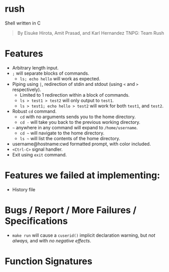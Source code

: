 # rush
Shell written in C
> By Eisuke Hirota, Amit Prasad, and Karl Hernandez
> TNPG: Team Rush

# Features
- Arbitrary length input.
- `;` will separate blocks of commands.
	- `ls; echo hello` will work as expected.
- Piping using `|`, redirection of stdin and stdout (using `<` and `>` respectively).
	- Limited to 1 redirection within a block of commands.
	- `ls > test1 > test2` will only output to `test1`.
	- `ls > test1; echo hello > test2` will work for both `test1`, and `test2`.
- Robust `cd` command.
	- `cd` with no arguments sends you to the home directory.
	- `cd -` will take you back to the previous working directory.
- `~` anywhere in any command will expand to `/home/username`.
	- `cd ~` will navigate to the home directory.
	- `ls ~` will list the contents of the home directory.
- username@hostname:cwd formatted prompt, with color included.
- `<Ctrl-C>` signal handler.
- Exit using `exit` command.

# Features we failed at implementing:
- History file

# Bugs / Report / More Failures / Specifications
- `make run` will cause a `cuserid()` implicit declaration warning, but *not always,* and with *no negative effects*.

# Function Signatures
